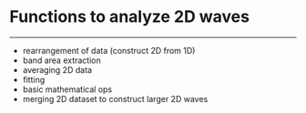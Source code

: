 # Functions to analyze 2D waves


***

 - rearrangement of data (construct 2D from 1D)
 - band area extraction
 - averaging 2D data
 - fitting
 - basic mathematical ops
 - merging 2D dataset to construct larger 2D waves
